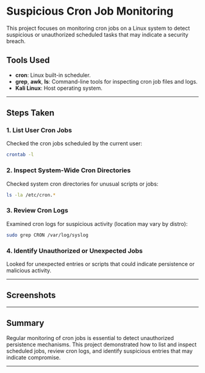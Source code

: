 # Suspicious Cron Job Monitoring

This project focuses on monitoring cron jobs on a Linux system to detect suspicious or unauthorized scheduled tasks that may indicate a security breach.

##  **Tools Used**

- **cron**: Linux built-in scheduler.
- **grep**, **awk**, **ls**: Command-line tools for inspecting cron job files and logs.
- **Kali Linux**: Host operating system.

---

##  **Steps Taken**

###  1. **List User Cron Jobs**

Checked the cron jobs scheduled by the current user:

```bash
crontab -l

````

###  2. **Inspect System-Wide Cron Directories**

Checked system cron directories for unusual scripts or jobs:

```bash
ls -la /etc/cron.*
```

###  3. **Review Cron Logs**

Examined cron logs for suspicious activity (location may vary by distro):

```bash
sudo grep CRON /var/log/syslog
```


###  4. **Identify Unauthorized or Unexpected Jobs**

Looked for unexpected entries or scripts that could indicate persistence or malicious activity.

---

##  **Screenshots**


---

##  **Summary**

Regular monitoring of cron jobs is essential to detect unauthorized persistence mechanisms. This project demonstrated how to list and inspect scheduled jobs, review cron logs, and identify suspicious entries that may indicate compromise.

---

```
